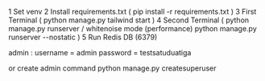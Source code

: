 1 Set venv
2 Install requirements.txt ( pip install -r requirements.txt )
3 First Terminal ( python manage.py tailwind start )
4 Second Terminal ( python manage.py runserver / whitenoise mode (performance) python manage.py runserver --nostatic )
5 Run Redis DB (6379)

admin :
username = admin
password = testsatuduatiga

or create admin command
python manage.py createsuperuser